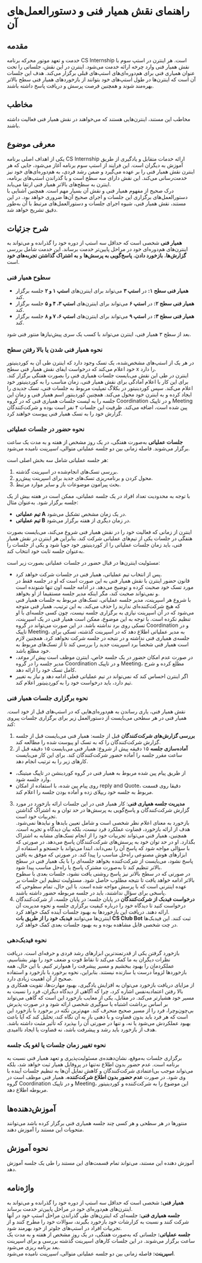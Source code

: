 # راهنمای نقش همیار فنی و دستورالعمل‌های آن
## مقدمه
خدمت و تعهد موتور محرکه برنامه CS Internship است. هر اینترن در استپ سوم با نقش همیار فنی وارد چرخه ارائه خدمت می‌شود. اینترن در این نقش، جلساتی را تحت عنوان همیاری فنی برای هم‌دوره‌ای‌های استپ‌های قبلی برگزار می‌کند. هدف این جلسات آن است که اینترن‌ها در طول استپ‌های خود بتوانند از بازخوردهای همیار فنی سطح بالاتر بهره‌مند شوند و همچنین فرصت پرسش و دریافت پاسخ داشته باشند.

## مخاطب
مخاطب این مستند، اینترن‌هایی هستند که می‌خواهند در نقش همیار فنی فعالیت داشته باشند.

## معرفی موضوع  
یکی از اهداف اصلی برنامه CS Internship ارائه خدمات متقابل و یادگیری از طریق آموزش به دیگران است. این فرایند از استپ سوم برنامه آغاز می‌شود، جایی که هر اینترن نقش همیار فنی را بر عهده می‌گیرد و ضمن رشد فردی، به هم‌دوره‌ای‌های خود نیز خدمت‌رسانی می‌کند. این نقش دارای سه سطح است و با گذراندن استپ‌های برنامه، اینترن به سطح‌های بالاتر همیار فنی ارتقا می‌یابد.  
درک صحیح از مفهوم همیار فنی و نقش آن بسیار مهم است. همچنین آشنایی با دستورالعمل‌های برگزاری این جلسات و اجرای صحیح آن‌ها ضروری خواهد بود. در این مستند، نقش همیار فنی، شیوه اجرای جلسات و دستورالعمل‌های مرتبط با آن به‌طور دقیق تشریح خواهد شد.
 
## شرح جزئیات  
**همیار فنی** شخصی است که حداقل سه استپ از دوره خود را گذرانده و می‌تواند به اینترن‌های هم‌دوره‌ای خود در مراحل پایین‌تر خدمت برساند. این خدمت شامل بررسی **گزارش‌ها**، **بازخورد دادن**، **پاسخ‌گویی به پرسش‌ها** و **به اشتراک گذاشتن تجربه‌های خود** است.  
### سطوح همیار فنی  
- **همیار فنی سطح ۱:** در **استپ ۳** می‌تواند برای اینترن‌های **استپ ۱ و ۲** جلسه برگزار کند.  
- **همیار فنی سطح ۲:** در **استپ ۶** می‌تواند برای اینترن‌های **استپ ۳، ۴ و ۵** جلسه برگزار کند.  
- **همیار فنی سطح ۳:** در **استپ ۹** می‌تواند برای اینترن‌های **استپ ۶، ۷ و ۸** جلسه برگزار کند.  

بعد از سطح ۳ همیار فنی، اینترن می‌تواند با کسب یک سری پیش‌نیازها منتور فنی شود.  

### نحوه همیار فنی شدن یا بالا رفتن سطح  
در هر یک از استپ‌های مشخص‌شده، یک تسک وجود دارد که اینترن طی آن به کوردینیتور خود اعلام می‌کند که درخواست ایفای نقش همیار فنی سطح x را دارد.  
اینترن در طی این نقش می‌بایست جلسات همیاری فنی را بصورت هفتگی برگزار کند. برای این‌ کار با اعلام آمادگی برای نقش همیار فنی، زمان مناسب را به کوردینیتور خود اعلام می‌کند. سپس کوردینیتور در بکلاگ تمپلیت مربوط به جلسات فنی، تسک جدیدی را ایجاد کرده و به اینترن خود محول می‌کند. همچنین کوردینتور اسم همیار فنی و زمان این جلسه را به لیست جلسات همیاری فنی که در گروه Coordination و در تاپیک Meeting پین شده است، اضافه می‌کند.
ظرفیت این جلسات ۴ نفر است بوده و شرکت‌کنندگان گزارش خود را به تسک همیار فنی پیوست خواهند کرد.

### نحوه حضور در جلسات عملیاتی  
**جلسات عملیاتی** به‌صورت هفتگی، در یک روز مشخص از هفته و به مدت یک ساعت برگزار می‌شوند. فاصله زمانی بین دو جلسه عملیاتی متوالی، *اسپرینت* نامیده می‌شود.  

هر جلسه عملیاتی شامل سه بخش اصلی است:  
1. بررسی تسک‌های انجام‌شده در اسپرینت گذشته.  
2. محول کردن و برنامه‌ریزی تسک‌های جدید برای اسپرینت پیش‌رو.  
3. بحث پیرامون موضوعات باز و سایر موارد مرتبط.
 
با توجه به محدودیت تعداد افراد در یک جلسه عملیاتی، ممکن است در هفته بیش از یک جلسه برگزار شود. به‌عنوان مثال:
- **تیم عملیاتی A** در یک زمان مشخص تشکیل می‌شود.
- **تیم عملیاتی B** در زمان دیگری از هفته برگزار می‌شود.

اینترن‌ از زمانی که فعالیت خود را در نقش همیار فنی شروع می‌کند، می‌بایست بصورت هتفگی در جلسات یکی از تیم‌های عملیاتی شرکت کند. بنابراین هر اینترن در نقش همیار فنی، باید زمان جلسات عملیاتی را از کوردینیتور خود جویا شود و یکی از جلسات را به‌عنوان جلسه ثابت خود انتخاب کند.

مسئولیت‌ اینترن‌ها در قبال حضور در جلسات عملیاتی بصورت زیر است:
- پس از انتخاب تیم عملیاتی، همیار فنی در جلسات شرکت خواهد کرد.  
قانون حضور اینترن با نقش همیار فنی به این صورت است که او در جلسه فقط در مورد تسک خود صحبت کرده و توضیح می‌دهد. در ادامه جلسه اون تنها شنونده است و نمی‌تواند صحبت کند، مگر اینکه مدیر جلسه مستقیما از او بخواهد.  
با شروع هر اسپرینت، مدیر جلسه عملیاتی، تسک‌های مربوط به جلسات همیار فنی که هیچ شرکت‌کننده‌ای ندارند را حذف می‌کند. به این ترتیب، همیار فنی متوجه می‌شود که در آن اسپرینت نیازی به برگزاری جلسه نیست، چون کسی جلسه‌ای با او تنظیم نکرده است. با توجه به این موضوع، ممکن است همیار فنی در یک اسپرینت، تسکی روی برد نداشته باشد. در این صورت می‌تواند در گروه Coordination و در تاپیک Meeting، به مدیر عملیاتی اطلاع دهد که در اسپرینت گذشته، تسکی برای جلسه‌ی همیاری فنی نداشته و در نتیجه در جلسه شرکت نخواهد کرد. همچنین لازم است همیار فنی شخصاً برد اسپرینت جدید را بررسی کند تا از تسک‌های مربوط به خود مطلع باشد.  
- در صورت عدم امکان حضور در یک جلسه خاص، اینترن موظف است *پیش از موعد*، مدیر جلسه را در گروه Coordination و در تاپیک Meeting، مطلع کرده و شرح کامل تسک خود را ارائه دهد.
- اگر اینترن احساس کند که نمی‌تواند در تیم عملیاتی فعلی ادامه دهد و نیاز به تغییر تیم دارد، باید درخواست خود را به *کوردینیتور* اعلام کند.

### نحوه برگزاری جلسات همیار فنی 
نقش همیار فنی، یاری رساندن به هم‌دوره‌ای‌هایی که در استپ‌های قبل از خود است. همیار فنی در هر سطحی می‌بایست از دستورالعمل زیر برای برگزاری جلسات پیروی کند:  
1. **بررسی گزارش‌های شرکت‌کنندگان** قبل از جلسه: همیار فنی می‌بایست قبل از جلسه گزارش شرکت‌کنندگان را که به تسک او پیوست شده را مطالعه کند.  
2. **آماده‌سازی جلسه** ۱۵ دقیقه پیش از شروع: همیار فنی می‌بایست ۱۵ دقیقه قبل از ساعت مقرر جلسه را آماده حضور شرکت‌کنندگان کند. برای این کار می‌بایست کارهای زیر را به ترتیب انجام دهد.
- از طریق پیام پین شده مربوط به همیار فنی در گروه کوردینشن در تاپیگ میتینگ، وارد جلسه شود.  
- روی پیام پین شده، با استفاده از امکان reply and Quote، دقیقا روی قسمت مربوط به جلسه خود ریپلای زده و آماده بودن جلسه را اعلام کند.  
3. **مدیریت جلسه همیاری فنی**: کار همیار فنی در این جلسات ارائه بازخورد در مورد گزارش شرکت‌کنندگان و پاسخ‌گویی به پرسش‌ها در حد توان و به اشتراگ گذاشتن تجربیات خود است.   
بازخورد به معنای اعلام نظر شخصی است و شامل تعیین بایدها و نبایدها نمی‌شود. هدف از ارائه بازخورد، قضاوت عملکرد فرد نیست، بلکه بیان دیدگاه و تجربه است. همچنین، همیار فنی می‌تواند تجربیات خود را از انجام تسک‌های مشابه به اشتراک بگذارد. او در حد توان خود به پرسش‌های شرکت‌کنندگان پاسخ می‌دهد. در صورتی که با سؤالی مواجه شود که پاسخ آن را نمی‌داند، ابتدا می‌تواند با جستجو و استفاده از ابزارهای هوش مصنوعی راه‌حل مناسب را پیدا کند. در صورتی که موفق به یافتن پاسخ نشود، می‌بایست از شرکت‌کننده بخواهد جلسه‌ای را با یک همیار فنی در سطح بالاتر تنظیم کند تا به‌صورت مشترک پاسخ یا راه‌حل مناسب پیدا شود.  
در صورتی که در سطح بالاتر نیز پاسخ روشنی یافت نشود، جلسات بعدی با سطوح بالاتر ادامه خواهد یافت تا نتیجه مطلوب حاصل شود. مسئولیت تنظیم این جلسات بر عهده اینترنی است که با پرسش مواجه شده است. با این حال، تمام سطوحی که پاسخی برای سؤال نداشتند، باید در جلسه مربوطه حضور داشته باشند.  
4. **درخواست فیدبک از شرکت‌کنندگان** در پایان جلسه: در پایان جلسه، از شرکت‌کنندگان درخواست کنید تا دیدگاه خود را درباره کیفیت برگزاری جلسه و نحوه مدیریت آن ارائه دهند. دریافت این بازخورد‌ها به بهبود جلسات آینده کمک خواهد کرد.  
اینترن‌ها می‌توانند **فیدبک خود را از طریق بات CS Club Bot** ثبت کنند. این فیدبک‌ها در چت شخصی قابل مشاهده بوده و به بهبود جلسات بعدی کمک خواهد کرد. 

### نحوه فیدبک‌دهی  
بازخورد گرفتن یکی از قدرتمندترین ابزارهای رشد فردی و حرفه‌ای است. دریافت نظرات دیگران به ما کمک می‌کند تا نقاط قوت و ضعف خود را بهتر بشناسیم، عملکردمان را بهبود ببخشیم و مسیر پیشرفت را هموارتر کنیم. با این حال، همه بازخوردها لزوماً درست یا سازنده نیستند. بنابراین، نحوه برخورد با بازخورد و استفاده صحیح از آن اهمیت زیادی دارد.  
از مزایای دریافت بازخورد می‌توان به افزایش یادگیری، بهبود مهارت‌ها، تقویت همکاری و بالا رفتن اعتماد‌به‌نفس اشاره کرد، چرا که آگاهی از دیدگاه دیگران، فرد را نسبت به مسیر خود هشیارتر می‌کند. در مقابل، یکی از معایب بازخورد این است که گاهی می‌تواند بر اساس برداشت اشتباه یا سوگیری شخصی ارائه شود و در صورت پذیرش بی‌چون‌وچرا، فرد را از مسیر صحیح منحرف کند. مهم‌ترین نکته در برخورد با بازخورد این است که هر فرد باید بدون قضاوت و با ذهنی باز به آن نگاه کند، تحلیل کند که آیا باعث بهبود عملکردش می‌شود یا نه، و تنها در صورتی آن را بپذیرد که تأثیر مثبت داشته باشد. هدف از بازخورد باید رشد و پیشرفت باشد، نه قضاوت یا ایجاد ناامیدی.

### نحوه تغییر زمان جلسات یا لغو یک جلسه  
برگزاری جلسات به‌موقع، نشان‌دهنده‌ی مسئولیت‌پذیری و تعهد همیار فنی نسبت به برنامه است. عدم حضور بدون اطلاع نه‌تنها در پروفایل همیار ثبت خواهد شد، بلکه می‌تواند موجب بی‌اعتمادی شرکت‌کنندگان و کاهش تمایل آن‌ها به تنظیم جلسات آینده با وی شود.
در صورت **عدم حضور بدون اطلاع شرکت‌کننده**، همیار فنی موظف است در گروه Coordination و در تاپیک Meeting، این موضوع را به شرکت‌کننده و کوردینیتور مربوطه اطلاع دهد.

## آموزش‌دهنده‌ها
منتورها در هر سطحی و هر کسی چند جلسه همیاری فنی برگزار کرده باشد می‌توانند متحویات این مستند را آموزش دهند.

## نحوه آموزش

آموزش دهنده این مستند، می‌تواند تمام قسمت‌های این مستند را طی یک جلسه آموزش دهد.

## واژه‌نامه

**همیار فنی:** شخصی است که حداقل سه استپ از دوره خود را گذرانده و می‌تواند به اینترن‌های هم‌دوره‌ای خود در مراحل پایین‌تر خدمت برساند.  
**جلسه همیاری فنی:** جلسه‌ای که اینترن‌های طی گذراندن مراحل استپ خود در آنها شرکت کنند و نسبت به کزارشات خود بازخورد بگیرند، سوالات خود را مطرح کنند و از تجربیات افراد در استپ‌های جلوتر از خود بهرمند شود.  
**جلسه عملیاتی:** جلساتی که به‌صورت هفتگی، در یک روز مشخص از هفته و به مدت یک ساعت برگزار می‌شوند. در این جلسات کارهای اسپرینت گذشته بررسی و برای اسپرینت بعد برنامه ریزی می‌شود.  
**اسپرینت:** فاصله زمانی بین دو جلسه عملیاتی متوالی، *اسپرینت* نامیده می‌شود.


